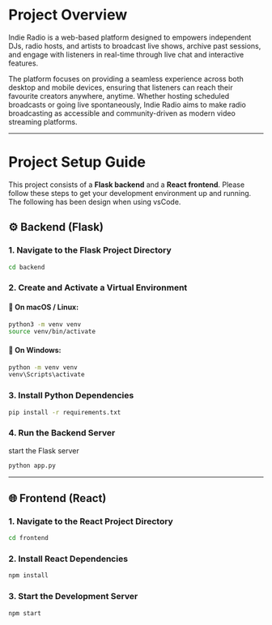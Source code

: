 # Project Overview

Indie Radio is a web-based platform designed to empowers independent DJs, radio hosts, and artists to broadcast live shows, archive past sessions, and engage with listeners in real-time through live chat and interactive features.

The platform focuses on providing a seamless experience across both desktop and mobile devices, ensuring that listeners can reach their favourite creators anywhere, anytime. Whether hosting scheduled broadcasts or going live spontaneously, Indie Radio aims to make radio broadcasting as accessible and community-driven as modern video streaming platforms.

---

# Project Setup Guide

This project consists of a **Flask backend** and a **React frontend**. Please follow these steps to get your development environment up and running.
The following has been design when using vsCode.

## ⚙️ Backend (Flask)

### 1. Navigate to the Flask Project Directory

```bash
cd backend
```

### 2. Create and Activate a Virtual Environment

#### 🔹 On macOS / Linux:
```bash
python3 -m venv venv
source venv/bin/activate
```

#### 🔹 On Windows:
```bash
python -m venv venv
venv\Scripts\activate
```

### 3. Install Python Dependencies
```bash
pip install -r requirements.txt
```

### 4. Run the Backend Server
start the Flask server
```bash
python app.py
```
---

## 🌐 Frontend (React)

### 1. Navigate to the React Project Directory
```bash
cd frontend
```

### 2. Install React Dependencies
```bash
npm install
```

### 3. Start the Development Server
```bash
npm start
```

